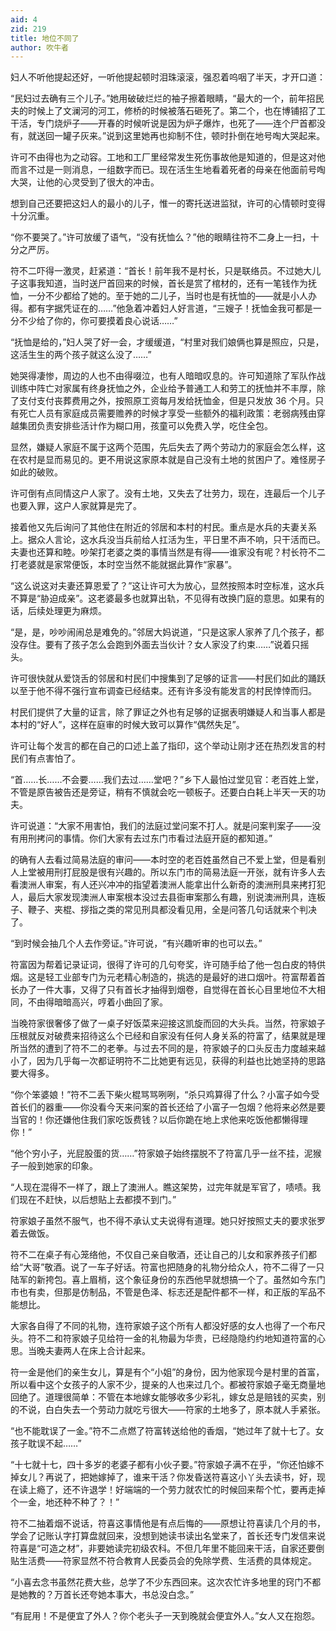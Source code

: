 ```yaml
---
aid: 4
zid: 219
title: 地位不同了
author: 吹牛者
---
```


妇人不听他提起还好，一听他提起顿时泪珠滚滚，强忍着呜咽了半天，才开口道：

“民妇过去确有三个儿子。”她用破破烂烂的袖子擦着眼睛，“最大的一个，前年招民夫的时候上了文澜河的河工，修桥的时候被落石砸死了。第二个，也在博铺招了工干活，专门烧炉子——开春的时候听说是因为炉子爆炸，也死了——连个尸首都没有，就送回一罐子灰来。”说到这里她再也抑制不住，顿时扑倒在地号啕大哭起来。

许可不由得也为之动容。工地和工厂里经常发生死伤事故他是知道的，但是这对他而言不过是一则消息，一组数字而已。现在活生生地看着死者的母亲在他面前号啕大哭，让他的心灵受到了很大的冲击。

想到自己还要把这妇人的最小的儿子，惟一的寄托送进监狱，许可的心情顿时变得十分沉重。

“你不要哭了。”许可放缓了语气，“没有抚恤么？”他的眼睛往符不二身上一扫，十分之严厉。

符不二吓得一激灵，赶紧道：“首长！前年我不是村长，只是联络员。不过她大儿子这事我知道，当时送尸首回来的时候，首长是赏了棺材的，还有一笔钱作为抚恤，一分不少都给了她的。至于她的二儿子，当时也是有抚恤的——就是小人办得。都有字据凭证在的……”他急着冲着妇人好言道，“三嫂子！抚恤金我可都是一分不少给了你的，你可要摸着良心说话……”

“抚恤是给的，”妇人哭了好一会，才缓缓道，“村里对我们娘俩也算是照应，只是，这活生生的两个孩子就这么没了……”

她哭得凄惨，周边的人也不由得啜泣，也有人暗暗叹息的。许可知道除了军队作战训练中阵亡对家属有终身抚恤之外，企业给予普通工人和劳工的抚恤并不丰厚，除了支付支付丧葬费用之外，按照原工资每月发给抚恤金，但是只发放 36 个月。只有死亡人员有家庭成员需要赡养的时候才享受一些额外的福利政策：老弱病残由穿越集团负责安排些活计作为糊口用，孩童可以免费入学，吃住全包。

显然，嫌疑人家庭不属于这两个范围，先后失去了两个劳动力的家庭会怎么样，这在农村是显而易见的。更不用说这家原本就是自己没有土地的贫困户了。难怪房子如此的破败。

许可倒有点同情这户人家了。没有土地，又失去了壮劳力，现在，连最后一个儿子也要入罪，这户人家就算是完了。

接着他又先后询问了其他住在附近的邻居和本村的村民。重点是水兵的夫妻关系上。据众人言论，这水兵没当兵前给人扛活为生，平日里不声不响，只干活而已。夫妻也还算和睦。吵架打老婆之类的事情当然是有得——谁家没有呢？村长符不二打老婆就是家常便饭，本时空当然不能就据此算作“家暴”。

“这么说这对夫妻还算恩爱了？”这让许可大为放心，显然按照本时空标准，这水兵不算是“胁迫成亲”。这老婆最多也就算出轨，不见得有改换门庭的意思。如果有的话，后续处理更为麻烦。

“是，是，吵吵闹闹总是难免的。”邻居大妈说道，“只是这家人家养了几个孩子，都没存住。要有了孩子怎么会跑到外面去当伙计？女人家没了约束……”说着只摇头。

许可很快就从爱饶舌的邻居和村民们中搜集到了足够的证言——村民们如此的踊跃以至于他不得不强行宣布调查已经结束。还有许多没有能发言的村民悻悻而归。

村民们提供了大量的证言，除了罪证之外也有足够的证据表明嫌疑人和当事人都是本村的“好人”，这样在庭审的时候大致可以算作“偶然失足”。

许可让每个发言的都在自己的口述上盖了指印，这个举动让刚才还在热烈发言的村民们有点害怕了。

“首……长……不会要……我们去过……堂吧？”乡下人最怕过堂见官：老百姓上堂，不管是原告被告还是旁证，稍有不慎就会吃一顿板子。还要白白耗上半天一天的功夫。

许可说道：“大家不用害怕，我们的法庭过堂问案不打人。就是问案判案子——没有用刑拷问的事情。你们大家有去过东门市看过法庭开庭的都知道。”

的确有人去看过简易法庭的审问——本时空的老百姓虽然自己不爱上堂，但是看别人上堂被用刑打屁股是很有兴趣的。所以东门市的简易法庭一开张，就有许多人去看澳洲人审案，有人还兴冲冲的指望着澳洲人能拿出什么新奇的澳洲刑具来拷打犯人，最后大家发现澳洲人审案根本没过去县衙审案那么有趣，别说澳洲刑具，连板子、鞭子、夹棍、拶指之类的常见刑具都没看见用，全是问答几句话就来个判决了。

“到时候会抽几个人去作旁证。”许可说，“有兴趣听审的也可以去。”

符富因为帮着记录证词，很得了许可的几句夸奖，许可随手给了他一包白皮的特供烟。这是轻工业部专门为元老精心制造的，挑选的是最好的进口烟叶。符富帮着首长办了一件大事，又得了只有首长才抽得到烟卷，自觉得在首长心目里地位不大相同，不由得暗暗高兴，哼着小曲回了家。

当晚符家很奢侈了做了一桌子好饭菜来迎接这凯旋而回的大头兵。当然，符家娘子压根就反对破费来招待这么个已经和自家没有任何人身关系的符富了，结果就是理所当然的遭到了符不二的老拳。与过去不同的是，符家娘子的口头反击力度越来越小了，因为几乎每一次都证明符不二比她更有远见，获得的利益也比她坚持的思路要大得多。

“你个笨婆娘！”符不二丢下柴火棍骂骂咧咧，“杀只鸡算得了什么？小富子如今受首长们的器重——你没看今天来问案的首长还给了小富子一包烟？他将来必然是要当官的！你还嫌他住我们家吃饭费钱？以后你跪在地上求他来吃饭他都懒得理你！”

“他个穷小子，光屁股蛋的货……”符家娘子始终摆脱不了符富几乎一丝不挂，泥猴子一般到她家的印象。

“人现在混得不一样了，跟上了澳洲人。瞧这架势，过完年就是军官了，啧啧。我们现在不赶快，以后想贴上去都摸不到门。”

符家娘子虽然不服气，也不得不承认丈夫说得有道理。她只好按照丈夫的要求张罗着去做饭。

符不二在桌子有心笼络他，不仅自己亲自敬酒，还让自己的儿女和家养孩子们都给“大哥”敬酒。说了一车子好话。符富也把随身的礼物分给众人，符不二得了一只陆军的新挎包。喜上眉梢，这个象征身份的东西他早就想搞一个了。虽然如今东门市也有卖，但那是仿制品，不管是色泽、标志还是配件都不一样，和正版的军品不能想比。

大家各自得了不同的礼物，连符家娘子这个所有人都没好感的女人也得了一个布尺头。符不二和符家娘子见给符一金的礼物最为华贵，已经隐隐约约地知道符富的心思。当晚夫妻两人在床上合计起来。

符一金是他们的亲生女儿，算是有个“小姐”的身份，因为他家现今是村里的首富，所以看中这个女孩子的人家不少，提亲的人也来过几个。都被符家娘子毫无商量地回绝了。道理很简单：不管在本地嫁女能够收多少彩礼，嫁女总是赔钱的买卖，别的不说，白白失去一个劳动力就吃亏很大——符家的土地多了，原本就人手紧张。

“也不能耽误了一金。”符不二点燃了符富转送给他的香烟，“她过年了就十七了。女孩子耽误不起……”

“十七就十七，四十多岁的老婆子都有小伙子要。”符家娘子满不在乎，“你还怕嫁不掉女儿？再说了，把她嫁掉了，谁来干活？你发昏送符喜这小丫头去读书，好，现在读上瘾了，还不许退学！好端端的一个劳力就农忙的时候回来帮个忙，要再走掉个一金，地还种不种了？！”

符不二抽着烟不说话，符喜这事情他是有点后悔的——原想让符喜读几个月的书，学会了记账认字打算盘就回来，没想到她读书读出名堂来了，首长还专门发信来说符喜是“可造之材”，非要她读完初级农科。不但几年里不能回来干活，自家还要倒贴生活费——符家显然不符合教育人民委员会的免除学费、生活费的具体规定。

“小喜去念书虽然花费大些，总学了不少东西回来。这次农忙许多地里的窍门不都是她教的？万首长还夸她本事大，书总没白念。”

“有屁用！不是便宜了外人？你个老头子一天到晚就会便宜外人。”女人又在抱怨。
